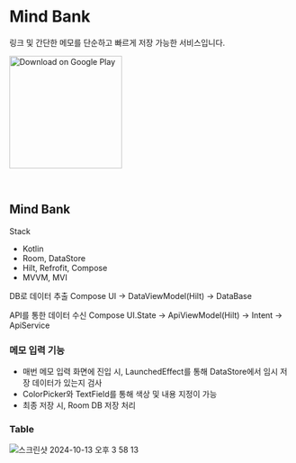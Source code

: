 # Mind Bank
링크 및 간단한 메모를 단순하고 빠르게 저장 가능한 서비스입니다.<br />
<p align="left">
  <a href="https://play.google.com/store/apps/details?id=com.windrr.jibrro">
    <img src="./screen_shot/google_play.png" alt="Download on Google Play" width="200"/>
  </a>
</p>
<br />

## Mind Bank
Stack
- Kotlin
- Room, DataStore
- Hilt, Refrofit, Compose
- MVVM, MVI

DB로 데이터 추출
Compose UI -> DataViewModel(Hilt) -> DataBase

API를 통한 데이터 수신
Compose UI.State -> ApiViewModel(Hilt) -> Intent -> ApiService

### 메모 입력 기능 
- 매번 메모 입력 화면에 진입 시, LaunchedEffect를 통해 DataStore에서 임시 저장 데이터가 있는지 검사
- ColorPicker와 TextField를 통해 색상 및 내용 지정이 가능
- 최종 저장 시, Room DB 저장 처리

### Table
![스크린샷 2024-10-13 오후 3 58 13](https://github.com/user-attachments/assets/fc144a5f-fdd7-4f06-8099-57456d7e27d7)


